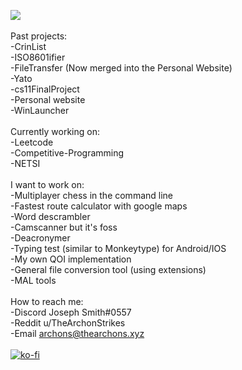 <!--
**TheArchons/TheArchons** is a ✨ _special_ ✨ repository because its `README.md` (this file) appears on your GitHub profile.

Here are some ideas to get you started:

- 🔭 I’m currently working on ...
- 🌱 I’m currently learning ...
- 👯 I’m looking to collaborate on ...
- 🤔 I’m looking for help with ...
- 💬 Ask me about ...
- 📫 How to reach me: ...
- 😄 Pronouns: ...
- ⚡ Fun fact: ...
-->

<img src="https://skillicons.dev/icons?i=cpp,py,rust,git,github,vscode,bash,powershell,aws,js,html,css" />\
\
Past projects: \
-CrinList \
-ISO8601ifier \
-FileTransfer (Now merged into the Personal Website) \
-Yato \
-cs11FinalProject \
-Personal website \
-WinLauncher \
\
Currently working on: \
-Leetcode \
-Competitive-Programming \
-NETSI\
\
I want to work on: \
-Multiplayer chess in the command line \
-Fastest route calculator with google maps \
-Word descrambler \
-Camscanner but it's foss\
-Deacronymer\
-Typing test (similar to Monkeytype) for Android/IOS\
-My own QOI implementation\
-General file conversion tool (using extensions)\
-MAL tools\
\
How to reach me: \
-Discord Joseph Smith#0557\
-Reddit u/TheArchonStrikes \
-Email archons@thearchons.xyz \
\
[![ko-fi](https://ko-fi.com/img/githubbutton_sm.svg)](https://ko-fi.com/H2H0DC8X3)
